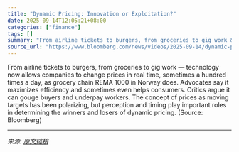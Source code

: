 ```yaml
---
title: "Dynamic Pricing: Innovation or Exploitation?"
date: 2025-09-14T12:05:21+08:00
categories: ["finance"]
tags: []
summary: "From airline tickets to burgers, from groceries to gig work &mdash; technology now allows companies to change prices in real time, sometimes a hundred times a day, as grocery chain REMA 1000 in Norway"
source_url: "https://www.bloomberg.com/news/videos/2025-09-14/dynamic-pricing-innovation-or-exploitation-video"
---
```


From airline tickets to burgers, from groceries to gig work &mdash; technology now allows companies to change prices in real time, sometimes a hundred times a day, as grocery chain REMA 1000 in Norway does. Advocates say it maximizes efficiency and sometimes even helps consumers. Critics argue it can gouge buyers and underpay workers. The concept of prices as moving targets has been polarizing, but perception and timing play important roles in determining the winners and losers of dynamic pricing. (Source: Bloomberg)

---

*来源: [原文链接](https://www.bloomberg.com/news/videos/2025-09-14/dynamic-pricing-innovation-or-exploitation-video)*
